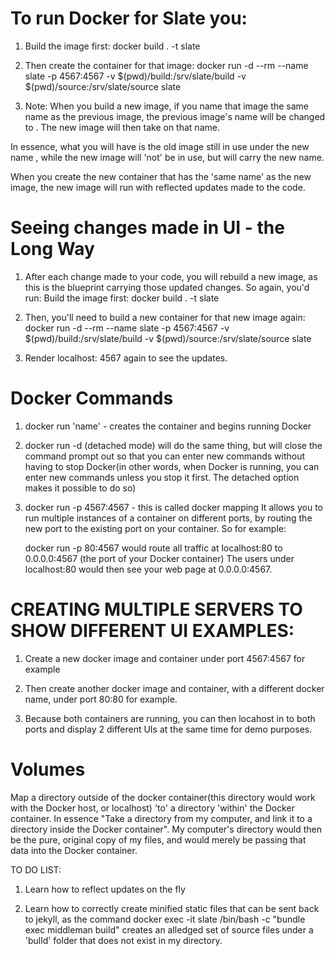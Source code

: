 # To run Docker for Slate you:

1. Build the image first: docker build . -t slate

2. Then create the container for that image: docker run -d --rm --name slate -p 4567:4567 -v $(pwd)/build:/srv/slate/build -v $(pwd)/source:/srv/slate/source slate

3. Note: When you build a new image, if you name that image the same name as the previous image, the previous image's name will be changed to <none>. The new image will then take on that name.

In essence, what you will have is the old image still in use under the new name <none>, while the new image will 'not' be in use, but will carry the new name.

When you create the new container that has the 'same name' as the new image, the new image will run with reflected updates made to the code.

# Seeing changes made in UI - the Long Way

1. After each change made to your code, you will rebuild a new image, as this is the blueprint carrying those updated changes. So again, you'd run: Build the image first: docker build . -t slate

2. Then, you'll need to build a new container for that new image again: docker run -d --rm --name slate -p 4567:4567 -v $(pwd)/build:/srv/slate/build -v $(pwd)/source:/srv/slate/source slate

3. Render localhost: 4567 again to see the updates.

# Docker Commands

1. docker run 'name' - creates the container and begins running Docker

2. docker run -d (detached mode) will do the same thing, but will close the command prompt out so that you can enter new commands without having to stop Docker(in other words, when Docker is running, you can enter new commands unless you stop it first. The detached option makes it possible to do so)

3. docker run -p 4567:4567 - this is called docker mapping
    It allows you to run multiple instances of a container on different ports, by routing the new port to the existing port on your container. So for example:

    docker run -p 80:4567 would route all traffic at localhost:80 to  0.0.0.0:4567 (the port of your Docker container) The users under localhost:80 would then see your web page at  0.0.0.0:4567.

# CREATING MULTIPLE SERVERS TO SHOW DIFFERENT UI EXAMPLES:

1. Create a new docker image and container under port 4567:4567 for example

2. Then create another docker image and container, with a different docker name, under port 80:80 for example.

3. Because both containers are running, you can then locahost in to both ports and display 2 different UIs at the same time for demo purposes.


# Volumes

Map a directory outside of the docker container(this directory would work with the Docker host, or localhost) 'to' a directory 'within' the Docker container. In essence "Take a directory from my computer, and link it to a directory inside the Docker container". My computer's directory would then be the pure, original copy of my files, and would merely be passing that data into the Docker container.


TO DO LIST:

1. Learn how to reflect updates on the fly

2. Learn how to correctly create minified static files that can be sent back to jekyll, as the command docker exec -it slate /bin/bash -c "bundle exec middleman build" creates an alledged set of source files under a 'bulld' folder that does not exist in my directory.
